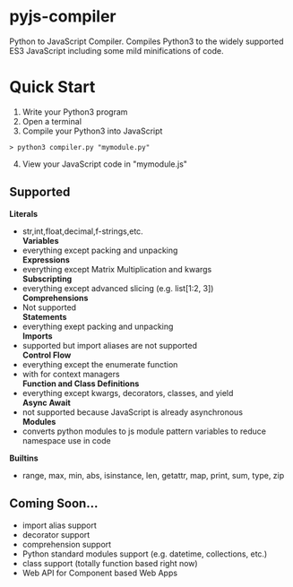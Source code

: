 # pyjs-compiler
Python to JavaScript Compiler. Compiles Python3 to the widely supported ES3 JavaScript including some mild minifications of code.

# Quick Start
1. Write your Python3 program
2. Open a terminal
3. Compile your Python3 into JavaScript
```
> python3 compiler.py "mymodule.py"
```
4. View your JavaScript code in "mymodule.js"

## Supported
**Literals**
* str,int,float,decimal,f-strings,etc.  
**Variables**
* everything except packing and unpacking  
**Expressions**
* everything except Matrix Multiplication and kwargs  
**Subscripting**
* everything except advanced slicing (e.g. list[1:2, 3])  
**Comprehensions**
* Not supported  
**Statements**
* everything exept packing and unpacking  
**Imports**
* supported but import aliases are not supported  
**Control Flow**
* everything except the enumerate function  
* with for context managers  
**Function and Class Definitions**
* everything except kwargs, decorators, classes, and yield  
**Async Await**
* not supported because JavaScript is already asynchronous  
**Modules**
* converts python modules to js module pattern variables to reduce namespace use in code  
  
**Builtins**
* range, max, min, abs, isinstance, len, getattr, map, print, sum, type, zip  
  
## Coming Soon...
* import alias support  
* decorator support  
* comprehension support  
* Python standard modules support (e.g. datetime, collections, etc.)  
* class support (totally function based right now)  
* Web API for Component based Web Apps  
